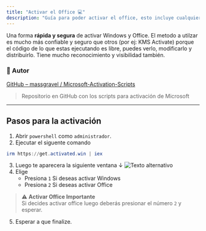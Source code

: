```yaml
---
title: "Activar el Office 💻"
description: "Guía para poder activar el office, esto incluye cualquier versión del mismo, p. ej. Office 2013, 2016, 2019, etc."
---
```


Una forma **rápida y segura** de activar Windows y Office. El metodo a utilzar es mucho más confiable y seguro que otros (por ej: KMS Activate) porque el código de lo que estas ejecutando es libre, puedes verlo, modificarlo y distribuirlo. Tiene mucho reconocimiento y visibilidad también.
### 🔗 Autor  
[GitHub – massgravel / Microsoft-Activation-Scripts](https://github.com/massgravel/Microsoft-Activation-Scripts)

> Repositorio en GitHub con los scripts para activación de Microsoft

---

## Pasos para la activación
1. Abrir `powershell` como `administrador`.
2. Ejecutar el siguente comando
```powershell
irm https://get.activated.win | iex
```
3. Luego te aparecera la siguiente ventana ↓
![Texto alternativo](https://www.mediafire.com/convkey/ca58/0hff2zmj2fw839dzg.jpg?size_id=5)
4. Elige 
   - Presiona `1` Si deseas activar Windows
   - Presiona `2` Si deseas activar Office

  > ⚠️ **Activar Office Importante**  
  > Si decides activar office luego deberás presionar el número `2` y esperar.

5. Esperar a que finalize.